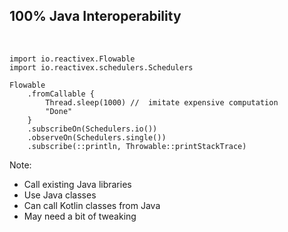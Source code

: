 ## 100% Java Interoperability
<br />

```
import io.reactivex.Flowable
import io.reactivex.schedulers.Schedulers

Flowable
    .fromCallable {
        Thread.sleep(1000) //  imitate expensive computation
        "Done"
    }
    .subscribeOn(Schedulers.io())
    .observeOn(Schedulers.single())
    .subscribe(::println, Throwable::printStackTrace)
```

Note:
+ Call existing Java libraries
+ Use Java classes
+ Can call Kotlin classes from Java
+ May need a bit of tweaking